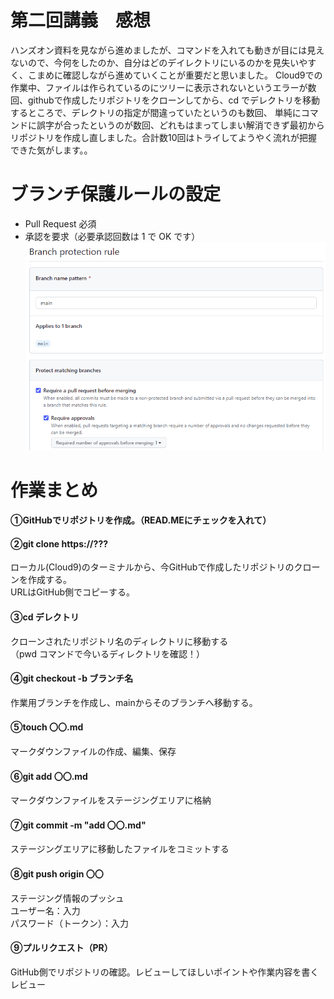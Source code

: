 # 第二回講義　感想

ハンズオン資料を見ながら進めましたが、コマンドを入れても動きが目には見えないので、今何をしたのか、自分はどのデイレクトリにいるのかを見失いやすく、こまめに確認しながら進めていくことが重要だと思いました。
Cloud9での作業中、ファイルは作られているのにツリーに表示されないというエラーが数回、githubで作成したリポジトリをクローンしてから、cd でデレクトリを移動するところで、デレクトリの指定が間違っていたというのも数回、
単純にコマンドに誤字が合ったというのが数回、どれもはまってしまい解消できず最初からリポジトリを作成し直しました。合計数10回はトライしてようやく流れが把握できた気がします。。
# ブランチ保護ルールの設定
- Pull Request 必須
- 承認を要求（必要承認回数は 1 で OK です）
![img](/image/rule.png)


# 作業まとめ
#### ①GitHubでリポジトリを作成。（READ.MEにチェックを入れて）
#### ②git clone https://???
ローカル(Cloud9)のターミナルから、今GitHubで作成したリポジトリのクローンを作成する。
<br>URLはGitHub側でコピーする。
#### ③cd デレクトリ
クローンされたリポジトリ名のディレクトリに移動する
<br>（pwd コマンドで今いるディレクトリを確認！）
#### ④git checkout -b ブランチ名
作業用ブランチを作成し、mainからそのブランチへ移動する。
#### ⑤touch 〇〇.md
マークダウンファイルの作成、編集、保存
#### ⑥git add 〇〇.md
マークダウンファイルをステージングエリアに格納
#### ⑦git commit -m "add 〇〇.md"　
ステージングエリアに移動したファイルをコミットする
####  ⑧git push origin 〇〇
ステージング情報のプッシュ
<br>ユーザー名：入力
<br>パスワード（トークン）：入力
#### ⑨プルリクエスト（PR）
GitHub側でリポジトリの確認。レビューしてほしいポイントや作業内容を書く
<br>レビュー